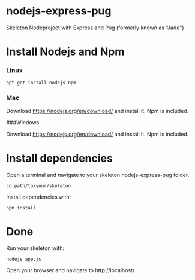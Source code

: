 # nodejs-express-pug
Skeleton Nodeproject with Express and Pug (formerly known as "Jade")

# Install Nodejs and Npm

### Linux
```
apt-get install nodejs npm
```

### Mac

Download https://nodejs.org/en/download/ and install it. Npm is included.

###Windows

Download https://nodejs.org/en/download/ and install it. Npm is included.

# Install dependencies

Open a terminal and navigate to your skeleton nodejs-express-pug folder.

```
cd path/to/your/skeleton
```

Install dependencies with:
```
npm install
```

# Done

Run your skeleton with:
```
nodejs app.js
```

Open your browser and navigate to http://localhost/
